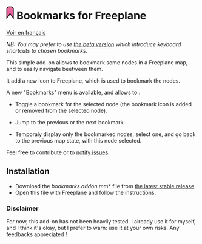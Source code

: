 ﻿# ![bookmark-img](bookmark.png) Bookmarks for Freeplane

[Voir en français](README-fr.md)

*NB: You may prefer to use [the beta version](https://github.com/lilive/Freeplane-Bookmarks-add-on/tree/devel) which introduce keyboard shortcuts to chosen bookmarks.*

This simple add-on allows to bookmark some nodes in a Freeplane map, and to easily navigate beetween them.

It add a new icon to Freeplane, which is used to bookmark the nodes.


A new "Bookmarks" menu is available, and allows to :

- Toggle a bookmark for the selected node (the bookmark icon is added or removed from the selected node).

- Jump to the previous or the next bookmark.

- Temporaly display only the bookmarked nodes, select one, and go back to the previous map state, with this node selected.

Feel free to contribute or to [notify issues](../../issues).

## Installation

- Download the *bookmarks.addon.mm** file from [the latest stable release](../../releases).
- Open this file with Freeplane and follow the instructions.

### Disclaimer

For now, this add-on has not been heavily tested. I already use it for myself, and I think it's okay, but I prefer to warn: use it at your own risks. Any feedbacks appreciated !


